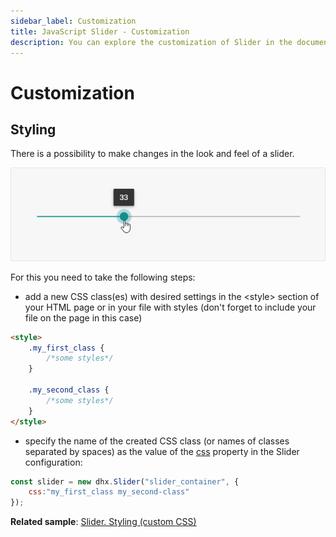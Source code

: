 ```yaml
---
sidebar_label: Customization
title: JavaScript Slider - Customization 
description: You can explore the customization of Slider in the documentation of the DHTMLX JavaScript UI library. Browse developer guides and API reference, try out code examples and live demos, and download a free 30-day evaluation version of DHTMLX Suite 7.
---
```


# Customization

## Styling

There is a possibility to make changes in the look and feel of a slider. 

![](../assets/slider/custom_style.png)

For this you need to take the following steps:

- add a new CSS class(es) with desired settings in the &lt;style&gt; section of your HTML page or in your file with styles (don't forget to include your file on the page in this case)

~~~html
<style>
	.my_first_class {
		/*some styles*/
	}
    
    .my_second_class {
		/*some styles*/
	}
</style>
~~~

- specify the name of the created CSS class (or names of classes separated by spaces) as the value of the [css](slider/api/slider_css_config.md) property in the Slider configuration:

~~~js
const slider = new dhx.Slider("slider_container", {
    css:"my_first_class my_second-class"
});
~~~

**Related sample**: [Slider. Styling (custom CSS)](https://snippet.dhtmlx.com/ewizud5e)
